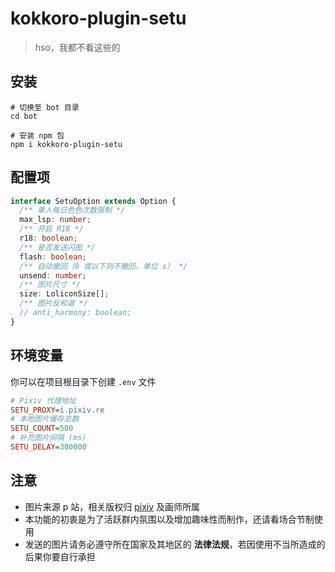 # kokkoro-plugin-setu

> hso，我都不看这些的

## 安装

```shell
# 切换至 bot 目录
cd bot

# 安装 npm 包
npm i kokkoro-plugin-setu
```

## 配置项

```typescript
interface SetuOption extends Option {
  /** 单人每日色色次数限制 */
  max_lsp: number;
  /** 开启 R18 */
  r18: boolean;
  /** 是否发送闪图 */
  flash: boolean;
  /** 自动撤回（0 或以下则不撤回，单位 s） */
  unsend: number;
  /** 图片尺寸 */
  size: LoliconSize[];
  /** 图片反和谐 */
  // anti_harmony: boolean;
}
```

## 环境变量

你可以在项目根目录下创建 `.env` 文件

```ini
# Pixiv 代理地址
SETU_PROXY=i.pixiv.re
# 本地图片缓存总数
SETU_COUNT=500
# 补充图片间隔 (ms)
SETU_DELAY=300000
```

## 注意

- 图片来源 p 站，相关版权归 [pixiv](https://www.pixiv.net/) 及画师所属
- 本功能的初衷是为了活跃群内氛围以及增加趣味性而制作，还请看场合节制使用
- 发送的图片请务必遵守所在国家及其地区的 **法律法规**，若因使用不当所造成的后果你要自行承担

